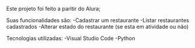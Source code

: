 Este projeto foi feito a paritir do Alura;

Suas funcionalidades são:
-Cadastrar um restaurante
-Listar restaurantes cadastrados
-Alterar estado do restaurante (se esta em atividade ou não)

Tecnologias utilizadas: 
-Visual Studio Code
-Python
